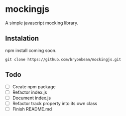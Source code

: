 # mockingjs
A simple javascript mocking library.

## Instalation
npm install coming soon.
```
git clone https://github.com/bryonbean/mockingjs.git
```

## Todo
- [ ] Create npm package
- [ ] Refactor index.js
- [ ] Document index.js
- [ ] Refactor track property into its own class
- [ ] Finish README.md